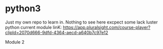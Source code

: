 # python3
Just my own repo to learn in.  Nothing to see here excpect some lack luster python
current module linK: https://app.pluralsight.com/course-player?clipId=2070d666-9dfd-4364-aecd-a640b7c97e12

Module 2 